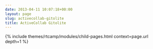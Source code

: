 ```yaml
---
date: 2013-04-11 10:07:18+00:00
layout: page
slug: activecollab-gitolite
title: ActiveCollab Gitolite
---
```


{% include themes/rtcamp/modules/child-pages.html context=page.url depth=1 %}
